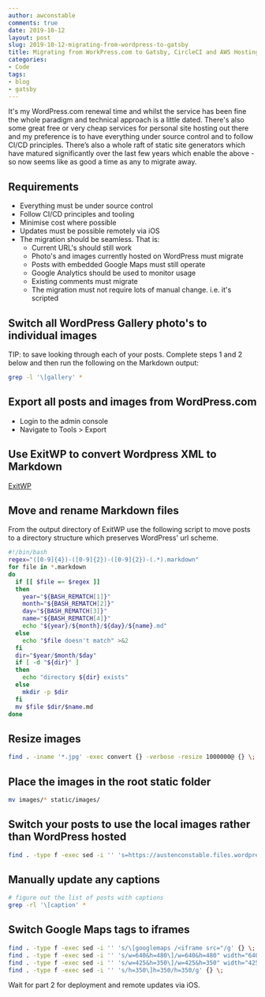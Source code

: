 ```yaml
---
author: awconstable
comments: true
date: 2019-10-12
layout: post
slug: 2019-10-12-migrating-from-wordpress-to-gatsby
title: Migrating from WorkPress.com to Gatsby, CircleCI and AWS Hosting
categories:
- Code
tags:
- blog
- gatsby
---
```


It's my WordPress.com renewal time and whilst the service has been fine the whole paradigm and technical approach is a little dated. There's also some great free or very cheap services for personal site hosting out there and my preference is to have everything under source control and to follow CI/CD principles. There’s also a whole raft of static site generators which have matured significantly over the last few years which enable the above - so now seems like as good a time as any to migrate away.

## Requirements

* Everything must be under source control
* Follow CI/CD principles and tooling
* Minimise cost where possible
* Updates must be possible remotely via iOS
* The migration should be seamless. That is:
  * Current URL's should still work
  * Photo's and images currently hosted on WordPress must migrate
  * Posts with embedded Google Maps must still operate
  * Google Analytics should be used to monitor usage
  * Existing comments must migrate
  * The migration must not require lots of manual change. i.e. it's scripted

## Switch all WordPress Gallery photo's to individual images

TIP: to save looking through each of your posts. Complete steps 1 and 2 below and then run the following on the Markdown output:

```bash
grep -l '\[gallery' *
```

## Export all posts and images from WordPress.com

* Login to the admin console
* Navigate to Tools > Export

## Use ExitWP to convert Wordpress XML to Markdown

[ExitWP](https://github.com/thomasf/exitwp)

## Move and rename Markdown files

From the output directory of ExitWP use the following script to move posts to a directory structure which preserves WordPress' url scheme.

```bash
#!/bin/bash
regex="([0-9]{4})-([0-9]{2})-([0-9]{2})-(.*).markdown"
for file in *.markdown
do
  if [[ $file =~ $regex ]]
  then
    year="${BASH_REMATCH[1]}"
    month="${BASH_REMATCH[2]}"
    day="${BASH_REMATCH[3]}"
    name="${BASH_REMATCH[4]}"
    echo "${year}/${month}/${day}/${name}.md"
  else
    echo "$file doesn't match" >&2
  fi
  dir="$year/$month/$day"
  if [ -d "${dir}" ]
  then
    echo "directory ${dir} exists"
  else
    mkdir -p $dir
  fi
  mv $file $dir/$name.md
done
```

## Resize images

```bash
find . -iname '*.jpg' -exec convert {} -verbose -resize 1000000@ {} \;
```

## Place the images in the root static folder

```bash
mv images/* static/images/
```

## Switch your posts to use the local images rather than WordPress hosted

```bash
find . -type f -exec sed -i '' 's=https://austenconstable.files.wordpress.com=../../../images=g' {} \;
```

## Manually update any captions

```bash
# figure out the list of posts with captions
grep -rl '\[caption' *
```

## Switch Google Maps tags to iframes

```bash
find . -type f -exec sed -i '' 's/\[googlemaps /<iframe src="/g' {} \;
find . -type f -exec sed -i '' 's/w=640&h=480\]/w=640&h=480" width="640" height="480"><\/iframe>/g' {} \;
find . -type f -exec sed -i '' 's/w=425&h=350\]/w=425&h=350" width="425" height="350"><\/iframe>/g' {} \;
find . -type f -exec sed -i '' 's/h=350\]h=350/h=350/g' {} \;
```

Wait for part 2 for deployment and remote updates via iOS.

